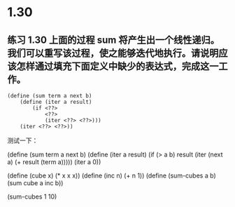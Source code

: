 # 1.30

## 练习 1.30 上面的过程 sum 将产生出一个线性递归。我们可以重写该过程，使之能够迭代地执行。请说明应该怎样通过填充下面定义中缺少的表达式，完成这一工作。


```eval-scheme
(define (sum term a next b)
    (define (iter a result)
        (if <??>
            <??>
            (iter <??> <??>)))
    (iter <??> <??>))
```

<link rel="stylesheet" type="text/css" href="../../coding-js/deps/codemirror/lib/codemirror.css" />
<link rel="stylesheet" type="text/css" href="../../coding-js/coding.css" />
<link rel="stylesheet" type="text/css" href="../../coding-js/base.css" />

<script src="../../coding-js/deps/codemirror/lib/codemirror.js"></script>
<script src="../../coding-js/deps/jquery.min.js"></script>
<script src="../../coding-js/coding.js"> </script>

<script src="../../coding-js/deps/codemirror/mode/scheme/scheme.js"></script>

<script>
  c = new CodingJS('../../coding-js/');
</script>

测试一下：

<div id="scheme-1">
(define (sum term a next b)
    (define (iter a result)
        (if (> a b)
            result
            (iter (next a) (+ result (term a)))))
        (iter a 0))

(define (cube x) (* x x x))
(define (inc n) (+ n 1))
(define (sum-cubes a b)
    (sum cube a inc b))

(sum-cubes 1 10)
</div>

<script>
  c.prompt("scheme-1");
</script>